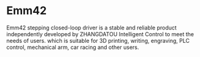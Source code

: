 # Emm42
Emm42 stepping closed-loop driver is a stable and reliable product independently developed by ZHANGDATOU Intelligent Control to meet the needs of users.  which is suitable for 3D printing, writing, engraving, PLC control, mechanical arm, car racing and other users.
